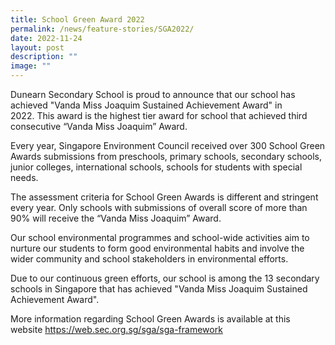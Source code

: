 ```yaml
---
title: School Green Award 2022
permalink: /news/feature-stories/SGA2022/
date: 2022-11-24
layout: post
description: ""
image: ""
---
```


<p>Dunearn Secondary School is proud to announce that our school has achieved "Vanda Miss Joaquim Sustained Achievement Award" in 2022.&nbsp;This award is the highest tier award for school that achieved third consecutive &ldquo;Vanda Miss Joaquim&rdquo; Award.&nbsp;</p>
<p>Every year, Singapore Environment Council received over 300 School Green Awards submissions from preschools, primary schools, secondary schools, junior colleges, international schools, schools for students with special needs.&nbsp;</p>
<p>The assessment criteria for School Green Awards is different and stringent every year.&nbsp;Only schools with submissions of overall score of more than 90% will receive the &ldquo;Vanda Miss Joaquim&rdquo; Award.&nbsp;</p>
<p>Our school environmental programmes and school-wide activities aim to nurture our students to form good environmental habits and involve the wider community and school stakeholders in environmental efforts.&nbsp;</p>
<p>Due to our continuous green efforts, our school is among the 13 secondary schools in Singapore that has achieved "Vanda Miss Joaquim Sustained Achievement Award".&nbsp;</p>
<p>More information regarding School Green Awards is available at this website&nbsp;<a href="https://web.sec.org.sg/sga/sga-framework/">https://web.sec.org.sg/sga/sga-framework</a></p>
